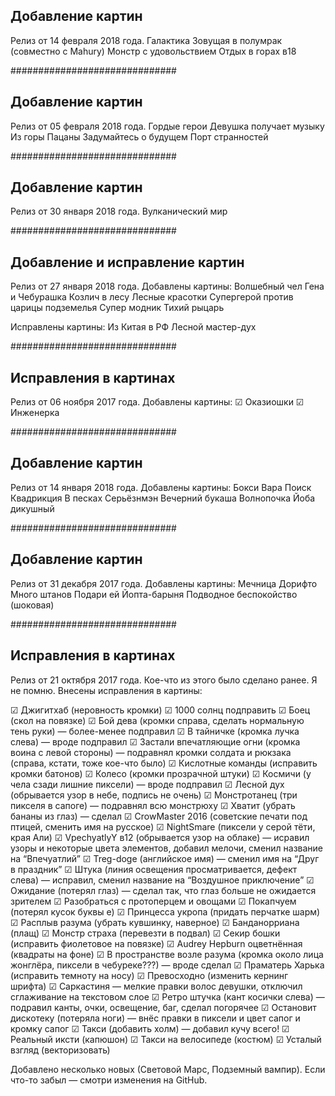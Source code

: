## Добавление картин
Релиз от 14 февраля 2018 года.
Галактика
Зовущая в полумрак (совместно с Mahury)
Монстр с удовольствием
Отдых в горах в18 

##############################

## Добавление картин
Релиз от 05 февраля 2018 года.
Гордые герои
Девушка получает музыку
Из горы
Пацаны
Задумайтесь о будущем
Порт странностей

##############################

## Добавление картин
Релиз от 30 января 2018 года.
Вулканический мир

##############################

## Добавление и исправление картин
Релиз от 27 января 2018 года.
Добавлены картины:
Волшебный чел
Гена и Чебурашка
Козлич в лесу
Лесные красотки
Супергерой против царицы подземелья
Супер модник
Тихий рыцарь

Исправлены картины:
Из Китая в РФ
Лесной мастер-дух

##############################

## Исправления в картинах
Релиз от 06 ноября 2017 года. Добавлены картины:
☑ Оказиошки
☑ Инженерка

##############################

## Добавление картин
Релиз от 14 января 2018 года.
Добавлены картины:
Бокси Вара
Поиск
Квадрикция
В песках
Серьёзнмэн
Вечерний букаша
Волнопочка
Йоба дикушный

##############################

## Добавление картин
Релиз от 31 декабря 2017 года.
Добавлены картины:
Мечница
Дорифто
Много штанов
Подари ей
Йопта-барыня
Подводное беспокойство (шоковая)

##############################

## Исправления в картинах
Релиз от 21 октября 2017 года. Кое-что из этого было сделано ранее. Я не помню.
Внесены исправления в картины:

☑ Джигитхаб (неровность кромки)
☑ 1000 солнц подправить
☑ Боец (скол на повязке)
☑ Бой дева (кромки справа, сделать нормальную тень руки) — более-менее подправил
☑ В тайничке (кромка лучка слева) — вроде подправил
☑ Застали впечатляющие огни (кромка воина с левой стороны) — подравнял кромки солдата и рюкзака (справа, кстати, тоже кое-что было)
☑ Кислотные команды (исправить кромки батонов)
☑ Колесо (кромки прозрачной штуки)
☑ Космичи (у чела сзади лишние пиксели) — вроде подправил
☑ Лесной дух (обрывается узор в небе, подпись не очень)
☑ Монстротанец (три пикселя в сапоге) — подравнял всю монстрюху
☑ Хватит (убрать бананы из глаз) — сделал
☑ CrowMaster 2016 (советские печати под птицей, сменить имя на русское)
☑ NightSmare (пиксели у серой тёти, края Али)
☑ VpechyatlyY в12 (обрывается узор на облаке) — исравил узоры и некоторые цвета элементов, добавил мелочи, сменил название на “Впечуатлий”
☑ Treg-doge (английское имя) ­— сменил имя на “Друг в праздник”
☑ Штука (линия освещения просматривается, дефект слева) — исправил, сменил название на “Воздушное приключение”
☑ Ожидание (потерял глаз) — сделал так, что глаз больше не ожидается зрителем
☑ Разобраться с протоперцем и овощами
☑ Покапчуем (потерял кусок буквы е)
☑ Принцесса укропа (придать перчатке шарм)
☑ Расплыв разума (убрать кувшинку, наверное)
☑ Банданорриана (плащ)
☑ Монстр страха (перевезти в подвал)
☑ Секир бошки (исправить фиолетовое на повязке)
☑ Audrey Hepburn оцветнённая (квадраты на фоне)
☑ В пространстве возле разума (кромка около лица жонглёра, пиксели в чебуреке???) — вроде сделал
☑ Праматерь Харька (исправить темноту на носу)
☑ Превосходно (изменить кернинг шрифта)
☑ Саркастиня — мелкие правки волос девушки, отключил сглаживание на текстовом слое
☑ Ретро штучка (кант косички слева) — подравил канты, очки, освещение, баг, сделал погорячее
☑ Остановит дискотеку (потеряла ноги) — внёс правки в пиксели и цвет сапог и кромку сапог
☑ Такси (добавить холм) — добавил кучу всего!
☑ Реальный иксти (капюшон)
☑ Такси на велосипеде (костюм)
☑ Усталый взгляд (векторизовать)

Добавлено несколько новых (Световой Марс, Подземный вампир).
Если что-то забыл — смотри изменения на GitHub.
